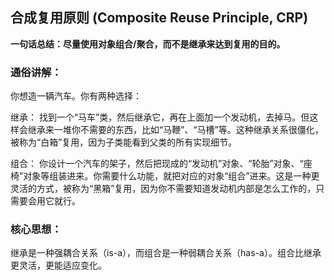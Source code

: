 ## 合成复用原则 (Composite Reuse Principle, CRP)

**一句话总结：尽量使用对象组合/聚合，而不是继承来达到复用的目的。**

### 通俗讲解：

你想造一辆汽车。你有两种选择：

继承： 找到一个“马车”类，然后继承它，再在上面加一个发动机，去掉马。但这样会继承来一堆你不需要的东西，比如“马鞭”、“马槽”等。这种继承关系很僵化，被称为“白箱”复用，因为子类能看到父类的所有实现细节。

组合： 你设计一个汽车的架子，然后把现成的“发动机”对象、“轮胎”对象、“座椅”对象等组装进来。你需要什么功能，就把对应的对象“组合”进来。这是一种更灵活的方式，被称为“黑箱”复用，因为你不需要知道发动机内部是怎么工作的，只需要会用它就行。

### 核心思想：

继承是一种强耦合关系（is-a），而组合是一种弱耦合关系（has-a）。组合比继承更灵活，更能适应变化。
